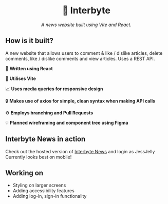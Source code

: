 
<div align="center">

  # 👾 Interbyte 
  
*A news website built using Vite and React.*

 </div>

  ## How is it built?

  A new website that allows users to comment & like / dislike articles, delete comments, like / dislike comments and view articles. Uses a REST API. 

  📝 **Written using React**
  
  🚀 **Utilises Vite**
  
  📈 **Uses media queries for responsive design**
  
  🔒 **Makes use of axios for simple, clean syntax when making API calls**
  
  ⚙️ **Employs branching and Pull Requests**
  
  💡 **Planned wireframing and component tree using Figma**

## Interbyte News in action 
Check out the hosted version of [Interbyte News](https://interbyte.netlify.app/) and login as JessJelly
Currently looks best on mobile! 

## Working on 
- Styling on larger screens
- Adding accessibility features
- Adding log-in, sign-in functionality
  
  
